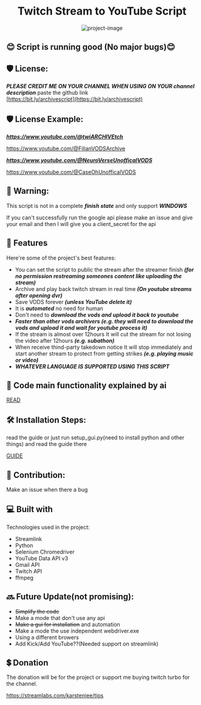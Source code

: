 <h1 align="center" id="title">Twitch Stream to YouTube Script</h1>

<p align="center"><img src="https://socialify.git.ci/karstenlee10/Twitch-and-BiliBili-Archive-to-Youtube-Script/image?font=Inter&amp;language=1&amp;logo=https%3A%2F%2Favatars.githubusercontent.com%2Fu%2F91263511%3Fv%3D4&amp;name=1&amp;owner=1&amp;pattern=Circuit+Board&amp;stargazers=1&amp;theme=Light" alt="project-image"></p>

<h2>😊 Script is running good (No major bugs)😊</h2>

<h2>🛡️ License:</h2>

***PLEASE CREDIT ME ON YOUR CHANNEL WHEN USING ON YOUR channel description*** paste the github link  
[https://bit.ly/archivescript](https://bit.ly/archivescript)

<h2>🛡️ License Example:</h2>

***https://www.youtube.com/@twiARCHIVEtch***

https://www.youtube.com/@FilianVODSArchive

***https://www.youtube.com/@NeuroVerseUnofficalVODS***

https://www.youtube.com/@CaseOhUnofficalVODS

<h2>🚨 Warning:</h2>

This script is not in a complete ***finish state*** and only support ***WINDOWS***

If you can't successfully run the google api please make an issue and give your email and then I will give you a client_secret for the api

<h2>🧐 Features</h2>

Here're some of the project's best features:

*   You can set the script to public the stream after the streamer finish ***(for no permission restreaming someones content like uploading the stream)***
*   Archive and play back twitch stream in real time ***(On youtube streams after opening dvr)***
*   Save VODS forever ***(unless YouTube delete it)***
*   It is ***automated*** no need for human
*   Don't need to ***download the vods and upload it back to youtube***
*   ***Faster than other vods archivers (e.g. they will need to download the vods and upload it and wait for youtube process it)***
*   If the stream is almost over 12hours It will cut the stream for not losing the video after 12hours ***(e.g. subathon)***
*   When receive thind-party takedown notice It will stop immediately and start another stream to protect from getting strikes ***(e.g. playing music or video)***
*   ***WHATEVER LANGUAGE IS SUPPORTED USING THIS SCRIPT***

<h2>🤔 Code main functionality explained by ai</h2>

[READ](explain.md)

<h2>🛠️ Installation Steps:</h2>

read the guide or just run setup_gui.py(need to install python and other things) and read the guide there

[GUIDE](readthisguide.md)

<h2>🍰 Contribution:</h2>

Make an issue when there a bug
  
<h2>💻 Built with</h2>

Technologies used in the project:

*   Streamlink
*   Python
*   Selenium Chromedriver
*   YouTube Data API v3
*   Gmail API
*   Twitch API
*   ffmpeg

<h2>🔜 Future Update(not promising):</h2> 

* 	~~Simplify the code~~
* Make a mode that don't use any api
* ~~Make a gui for installation~~ and automation
* Make a mode the use independent webdriver.exe
* Using a different browers
* Add Kick/Add YouTube??(Needed support on streamlink)

<h2>💲 Donation</h2>

The donation will be for the project or support me buying twitch turbo for the channel.

https://streamlabs.com/karsteniee/tips
